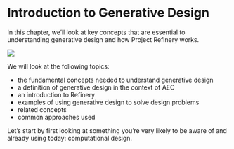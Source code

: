 # Introduction to Generative Design

In this chapter, we’ll look at key concepts that are essential to understanding generative design and how Project Refinery works.

![](../.gitbook/assets/intro.png)

We will look at the following topics:

* the fundamental concepts needed to understand generative design
* a definition of generative design in the context of AEC
* an introduction to Refinery
* examples of using generative design to solve design problems
* related concepts
* common approaches used

Let’s start by first looking at something you’re very likely to be aware of and already using today: computational design.

